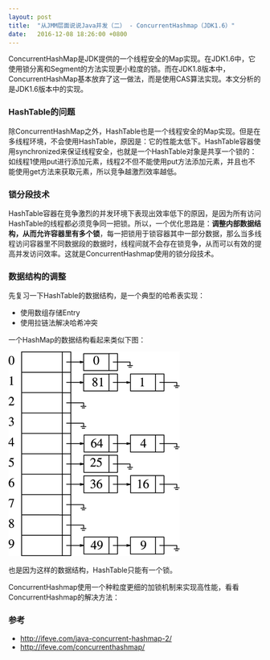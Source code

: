 ```yaml
---
layout: post
title:  "从JMM层面说说Java并发（二） - ConcurrentHashmap（JDK1.6）"
date:   2016-12-08 18:26:00 +0800
---
```


ConcurrentHashMap是JDK提供的一个线程安全的Map实现。在JDK1.6中，它使用锁分离和Segment的方法实现更小粒度的锁。而在JDK1.8版本中，ConcurrentHashMap基本放弃了这一做法，而是使用CAS算法实现。本文分析的是JDK1.6版本中的实现。

### HashTable的问题

除ConcurrentHashMap之外，HashTable也是一个线程安全的Map实现。但是在多线程环境，不会使用HashTable，原因是：它的性能太低下。HashTable容器使用synchronized来保证线程安全，也就是一个HashTable对象是共享一个锁的：如线程1使用put进行添加元素，线程2不但不能使用put方法添加元素，并且也不能使用get方法来获取元素，所以竞争越激烈效率越低。

### 锁分段技术

HashTable容器在竞争激烈的并发环境下表现出效率低下的原因，是因为所有访问HashTable的线程都必须竞争同一把锁。所以，一个优化思路是：**调整内部数据结构，从而允许容器里有多个锁**，每一把锁用于锁容器其中一部分数据，那么当多线程访问容器里不同数据段的数据时，线程间就不会存在锁竞争，从而可以有效的提高并发访问效率。这就是ConcurrentHashmap使用的锁分段技术。

### 数据结构的调整

先复习一下HashTable的数据结构，是一个典型的哈希表实现：

- 使用数组存储Entry
- 使用拉链法解决哈希冲突

一个HashMap的数据结构看起来类似下图：

![Alt](/images/hashtable(4).gif)

也是因为这样的数据结构，HashTable只能有一个锁。

ConcurrentHashmap使用一个种粒度更细的加锁机制来实现高性能，看看ConcurrentHashmap的解决方法：



### 参考

- http://ifeve.com/java-concurrent-hashmap-2/
- http://ifeve.com/concurrenthashmap/
